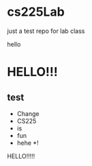 # cs225Lab
just a test repo for lab class

hello


# HELLO!!!

## test
* Change
* CS225
* is
* fun
* hehe
*!


HELLO!!!!!
